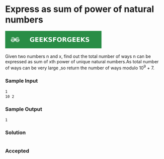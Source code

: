 # Express as sum of power of natural numbers

[![Problem Link](../assets/gfg.svg)](https://practice.geeksforgeeks.org/problems/express-as-sum-of-power-of-natural-numbers5647/1#)

Given two numbers n and x, find out the total number of ways n can be expressed as sum of xth power of unique natural numbers.As total number of ways can be very large ,so return the number of ways modulo 10<sup>9</sup> + 7.

### Sample Input
```
1
10 2
```

### Sample Output
```
1
```

### Solution
```cpp

```

### Accepted
